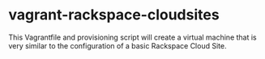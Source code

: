 # vagrant-rackspace-cloudsites
This Vagrantfile and provisioning script will create a virtual machine that is very similar to the configuration of a basic Rackspace Cloud Site.

